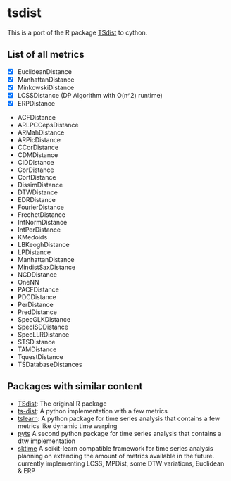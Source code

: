 # tsdist
This is a port of the R package [TSdist](https://cran.r-project.org/web/packages/TSdist/index.html) to cython.


## List of all metrics
- [X] EuclideanDistance
- [X] ManhattanDistance
- [X] MinkowskiDistance
- [X] LCSSDistance (DP Algorithm with O(n^2) runtime)
- [X] ERPDistance
- ACFDistance
- ARLPCCepsDistance
- ARMahDistance
- ARPicDistance
- CCorDistance
- CDMDistance
- CIDDistance
- CorDistance
- CortDistance
- DissimDistance
- DTWDistance
- EDRDistance
- FourierDistance
- FrechetDistance
- InfNormDistance
- IntPerDistance
- KMedoids
- LBKeoghDistance
- LPDistance
- ManhattanDistance
- MindistSaxDistance
- NCDDistance
- OneNN
- PACFDistance
- PDCDistance
- PerDistance
- PredDistance
- SpecGLKDistance
- SpecISDDistance
- SpecLLRDistance
- STSDistance
- TAMDistance
- TquestDistance
- TSDatabaseDistances

## Packages with similar content
- [TSdist](https://cran.r-project.org/web/packages/TSdist/index.html): The original R package 
- [ts-dist](https://github.com/ymtoo/ts-dist): A python implementation with a few metrics 
- [tslearn](https://tslearn.readthedocs.io/en/stable/index.html): A python package for time series analysis that 
contains a few metrics like dynamic time warping
- [pyts](https://pyts.readthedocs.io/en/stable/index.html) A second python package for time series analysis that 
contains a dtw implementation
- [sktime](https://www.sktime.org/en/latest/index.html) A scikit-learn compatible framework for time series analysis planning on extending the amount of metrics available in the future. currently implementing LCSS, MPDist, some DTW variations, Euclidean & ERP
